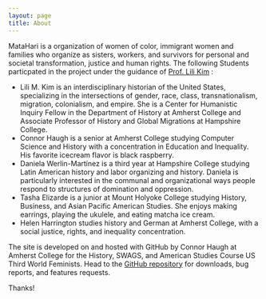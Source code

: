 ```yaml
---
layout: page
title: About
---
```


MataHari is a organization of women of color, immigrant women and families who organize as sisters, workers, and survivors for personal and societal transformation, justice and human rights. The following Students particpated in the project under the guidance of <a href="https://www.amherst.edu/people/facstaff/lkim"> Prof. Lili Kim</a> :

* Lili M. Kim is an interdisciplinary historian of the United States, specializing in the intersections of gender, race, class, transnationalism, migration, colonialism, and empire.  She is a Center for Humanistic Inquiry Fellow in the Department of History at Amherst College and Associate Professor of History and Global Migrations at Hampshire College.  
* Connor Haugh is a senior at Amherst College studying Computer Science and History with a concentration in Education and Inequality. His favorite icecream flavor is black raspberry.
* Daniela Werlin-Martínez is a third year at Hampshire College studying Latin American history and labor organizing and history. Daniela is particularly interested in the communal and organizational ways people respond to structures of domination and oppression. 
* Tasha Elizarde is a junior at Mount Holyoke College studying History, Business, and Asian Pacific American Studies. She enjoys making earrings, playing the ukulele, and eating matcha ice cream.
* Helen Harrington studies history and German at Amherst College, with a social justice, rights, and inequality concentration.



The site is developed on and hosted with GitHub by Connor Haugh at Amherst College for the History, SWAGS, and American Studies Course US Third World Feminists. Head to the <a href="https://github.com/MatahariWomenWorkersCenter/OralHistoryProject">GitHub repository</a> for downloads, bug reports, and features requests.

Thanks!
